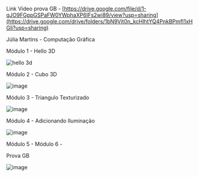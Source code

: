 Link Video prova GB - [https://drive.google.com/file/d/1-qJO9FGppGSPaFW0YWphaXP6IFs2wi89/view?usp=sharing](https://drive.google.com/drive/folders/1bN9Vit0n_kcHlhtYQ4PnkBPmfI1xHGli?usp=sharing)

Júlia Martins - Computação Gráfica

Módulo 1 - Hello 3D

![hello 3d](https://github.com/user-attachments/assets/7a8024a1-5402-412a-85db-f2707c7dd8cd)

Módulo 2 - Cubo 3D

![image](https://github.com/user-attachments/assets/e1846551-f7ee-4b58-9429-551ca496ebe9)

Módulo 3 - Triangulo Texturizado

![image](https://github.com/user-attachments/assets/229f54c3-a5a8-4fe1-8790-d4386a4cdac5)

Módulo 4 - Adicionando Iluminação

![image](https://github.com/user-attachments/assets/106375c0-912c-4d3f-8579-0df6993c5ed5)

Módulo 5 - 
Módulo 6 -

Prova GB 

![image](https://github.com/user-attachments/assets/2693eae0-eda2-40ce-9fe9-4660acbaf9f1)
